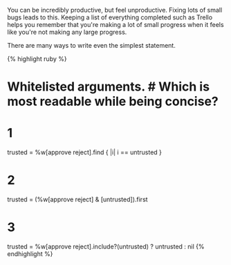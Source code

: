 You can be incredibly productive, but feel unproductive. Fixing lots of small
bugs leads to this. Keeping a list of everything completed such as Trello helps
you remember that you're making a lot of small progress when it feels like
you're not making any large progress.

There are many ways to write even the simplest statement.

{% highlight ruby %}
# Whitelisted arguments.  # Which is most readable while being concise?

# 1
trusted = %w[approve reject].find { |i| i == untrusted }

# 2
trusted = (%w[approve reject] & [untrusted]).first

# 3
trusted = %w[approve reject].include?(untrusted) ? untrusted : nil
{% endhighlight %}

